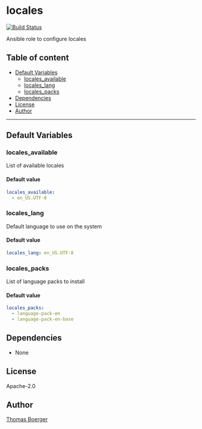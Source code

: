 # locales

[![Build Status](https://cloud.drone.io/api/badges/rolehippie/locales/status.svg)](https://cloud.drone.io/rolehippie/locales)

Ansible role to configure locales

## Table of content

* [Default Variables](#default-variables)
  * [locales_available](#locales_available)
  * [locales_lang](#locales_lang)
  * [locales_packs](#locales_packs)
* [Dependencies](#dependencies)
* [License](#license)
* [Author](#author)

---

## Default Variables

### locales_available

List of available locales

#### Default value

```YAML
locales_available:
  - en_US.UTF-8
```

### locales_lang

Default language to use on the system

#### Default value

```YAML
locales_lang: en_US.UTF-8
```

### locales_packs

List of language packs to install

#### Default value

```YAML
locales_packs:
  - language-pack-en
  - language-pack-en-base
```

## Dependencies

* None

## License

Apache-2.0

## Author

[Thomas Boerger](https://github.com/tboerger)
